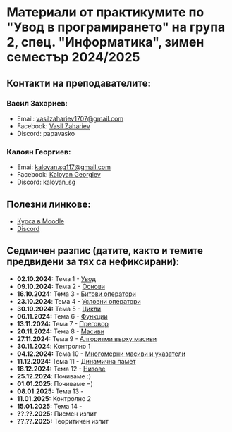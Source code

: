 # Материали от практикумите по "Увод в програмирането" на група 2, спец. "Информатика", зимен семестър 2024/2025

## Контакти на преподавателите:

### Васил Захариев:

- Email: vasilzahariev1707@gmail.com
- Facebook: [Vasil Zahariev](https://www.facebook.com/vasil.zahariev.75/)
- Discord: papavasko

### Калоян Георгиев:

- Emai: kaloyan.sg117@gmail.com
- Facebook: [Kaloyan Georgiev](https://www.facebook.com/kaloqn.georgiew)
- Discord: kaloyan_sg

## Полезни линкове:

- [Курса в Moodle](https://learn.fmi.uni-sofia.bg/course/view.php?id=10455)
- [Discord](https://discord.gg/gdwPfWDWuJ)

## Седмичен разпис (датите, както и темите предвидени за тях са нефиксирани):
- **02.10.2024:** Тема 1 - [Увод](./01-Introduction/)
- **09.10.2024:** Тема 2 - [Основи](./02-Basics/)
- **16.10.2024:** Тема 3 - [Битови оператори](./03-Bitwise-Operators/)
- **23.10.2024**: Тема 4 - [Условни оператори](./04-Conditional-Operators/)
- **30.10.2024:** Тема 5 - [Цикли](./05-Loops/)
- **06.11.2024:** Тема 6 - [Функции](./06-Functions/)
- **13.11.2024:** Тема 7 - [Преговор](./07-Revision/)
- **20.11.2024:** Тема 8 - [Масиви](./08-Arrays/)
- **27.11.2024:** Тема 9 - [Алгоритми върху масиви](./09-Array-Algorithms/)
- **30.11.2024**: Контролно 1
- **04.12.2024:** Тема 10 - [Многомерни масиви и указатели](./10-Matrices-And-Pointers/)
- **11.12.2024:** Тема 11 - [Динамична памет](./11-Dynamic-Memory/)
- **18.12.2024:** Тема 12 - [Низове](./12-Strings/)
- **25.12.2024**: Почиваме :)
- **01.01.2025**: Почиваме =)
- **08.01.2025:** Тема 13 -
- **11.01.2025:** Контролно 2
- **15.01.2025:** Тема 14 -
- **??.??.2025:** Писмен изпит
- **??.??.2025:** Теоритичен изпит
